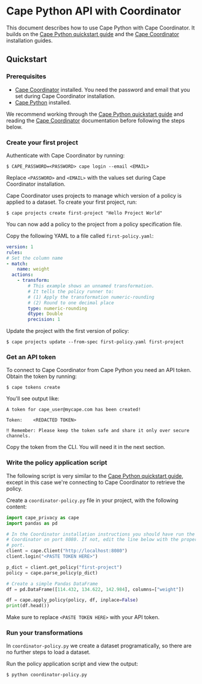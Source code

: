 # Cape Python API with Coordinator

This document describes how to use Cape Python with Cape Coordinator. It builds on the [Cape Python quickstart guide](/libraries/cape-python/quickstart/) and the [Cape Coordinator](/cape-core/coordinator/) installation guides.

## Quickstart

### Prerequisites

* [Cape Coordinator](/cape-core/coordinator/) installed. You need the password and email that you set during Cape Coordinator installation.
* [Cape Python](/libraries/cape-python/quickstart/#installation) installed.

We recommend working through the [Cape Python quickstart guide](/libraries/cape-python/quickstart/) and reading the [Cape Coordinator](/cape-core/coordinator/) documentation before following the steps below.

### Create your first project

Authenticate with Cape Coordinator by running:

```shell
$ CAPE_PASSWORD=<PASSWORD> cape login --email <EMAIL>
```

Replace `<PASSWORD>` and `<EMAIL>` with the values set during Cape Coordinator installation.

Cape Coordinator uses projects to manage which version of a policy is applied to a dataset. To create your first project, run:

```shell
$ cape projects create first-project "Hello Project World"
```

You can now add a policy to the project from a policy specification file.

Copy the following YAML to a file called `first-policy.yaml`:

```yaml
version: 1
rules:
# Set the column name
- match:
    name: weight
  actions:
    - transform:
        # This example shows an unnamed transformation.
        # It tells the policy runner to:
        # (1) Apply the transformation numeric-rounding
        # (2) Round to one decimal place
        type: numeric-rounding
        dtype: Double
        precision: 1
```

Update the project with the first version of policy:

```shell
$ cape projects update --from-spec first-policy.yaml first-project
```

### Get an API token

To connect to Cape Coordinator from Cape Python you need an API token. Obtain the token by running:

```shell
$ cape tokens create
```

You'll see output like:

```shell
A token for cape_user@mycape.com has been created!

Token:    <REDACTED TOKEN>

‼ Remember: Please keep the token safe and share it only over secure channels.
```

Copy the token from the CLI. You will need it in the next section.

### Write the policy application script

The following script is very similar to the [Cape Python quickstart guide](/libraries/cape-python/quickstart/), except in this
case we're connecting to Cape Coordinator to retrieve the policy.

Create a `coordinator-policy.py` file in your project, with the following content:

```python
import cape_privacy as cape
import pandas as pd

# In the Coordinator installation instructions you should have run the
# Coordinator on port 8080. If not, edit the line below with the proper
# port.
client = cape.Client("http://localhost:8080")
client.login("<PASTE TOKEN HERE>")

p_dict = client.get_policy("first-project")
policy = cape.parse_policy(p_dict)

# Create a simple Pandas DataFrame
df = pd.DataFrame([114.432, 134.622, 142.984], columns=["weight"])

df = cape.apply_policy(policy, df, inplace=False)
print(df.head())
```

Make sure to replace `<PASTE TOKEN HERE>` with your API token.

### Run your transformations

In `coordinator-policy.py` we create a dataset programatically, so there are no further steps to load a dataset.

Run the policy application script and view the output:

```bash
$ python coordinator-policy.py
```
